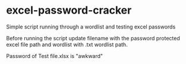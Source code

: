 # excel-password-cracker
Simple script running through a wordlist and testing excel passwords

Before running the script update filename with the password protected excel file path
and wordlist with .txt wordlist path.

Password of Test file.xlsx is "awkward"
